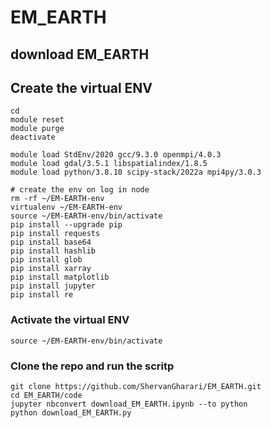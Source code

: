 # EM_EARTH

## download EM_EARTH

## Create the virtual ENV

```
cd
module reset
module purge
deactivate

module load StdEnv/2020 gcc/9.3.0 openmpi/4.0.3
module load gdal/3.5.1 libspatialindex/1.8.5
module load python/3.8.10 scipy-stack/2022a mpi4py/3.0.3

# create the env on log in node
rm -rf ~/EM-EARTH-env
virtualenv ~/EM-EARTH-env
source ~/EM-EARTH-env/bin/activate
pip install --upgrade pip
pip install requests
pip install base64
pip install hashlib
pip install glob
pip install xarray
pip install matplotlib
pip install jupyter
pip install re
```

### Activate the virtual ENV

```
source ~/EM-EARTH-env/bin/activate
```

### Clone the repo and run the scritp

```
git clone https://github.com/ShervanGharari/EM_EARTH.git
cd EM_EARTH/code
jupyter nbconvert download_EM_EARTH.ipynb --to python
python download_EM_EARTH.py
```